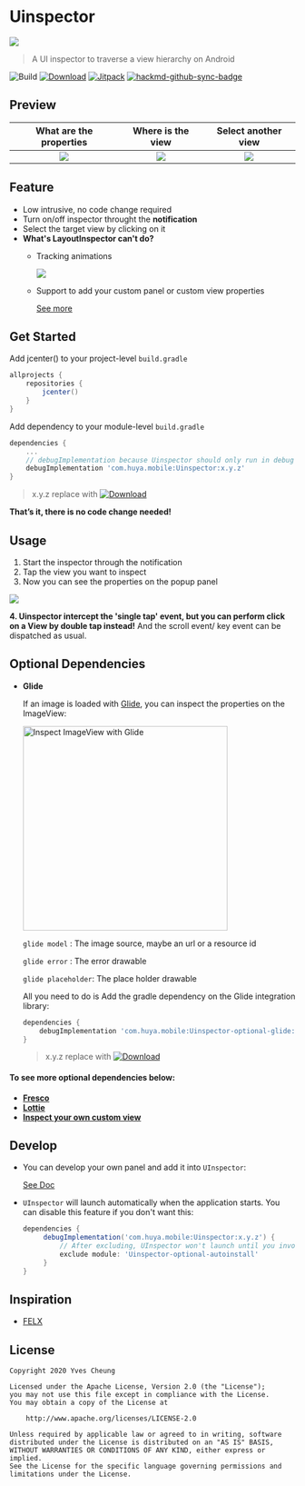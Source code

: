 # Uinspector

![](https://raw.githubusercontent.com/YvesCheung/UInspector/master/art/uinspector.png)

> A UI inspector to traverse a view hierarchy on Android

![Build](https://github.com/YvesCheung/UInspector/workflows/Build/badge.svg) [![Download](https://api.bintray.com/packages/yvescheung/maven/UInspector/images/download.svg)](https://bintray.com/yvescheung/maven/UInspector/_latestVersion) [![Jitpack](https://jitpack.io/v/YvesCheung/UInspector.svg)](https://jitpack.io/#YvesCheung/UInspector) [![hackmd-github-sync-badge](https://hackmd.io/VtIqR5l1TEOCkU137kvRoQ/badge)](https://hackmd.io/VtIqR5l1TEOCkU137kvRoQ)

## Preview

|What are the properties| Where is the view | Select another view |
| :---: | :---: | :---: |
|![](https://raw.githubusercontent.com/YvesCheung/UInspector/master/art/properties_preview.jpeg)|![](https://raw.githubusercontent.com/YvesCheung/UInspector/master/art/hierarchy_preview.jpeg)|![](https://raw.githubusercontent.com/YvesCheung/UInspector/master/art/targets_preview.jpeg)


## Feature

- Low intrusive, no code change required
- Turn on/off inspector throught the **notification**
- Select the target view by clicking on it
- **What's LayoutInspector can't do?**
    - Tracking animations
        
        ![](https://raw.githubusercontent.com/YvesCheung/UInspector/master/art/trace_animator.gif)
        
    - Support to add your custom panel or custom view properties
        
        [See more](#Develop)

## Get Started

Add jcenter() to your project-level `build.gradle`

```groovy
allprojects {
    repositories {
        jcenter()
    }
}
```

Add dependency to your module-level `build.gradle`

```groovy
dependencies {
    ...
    // debugImplementation because Uinspector should only run in debug builds.
    debugImplementation 'com.huya.mobile:Uinspector:x.y.z'
}
```
> x.y.z replace with [![Download](https://api.bintray.com/packages/yvescheung/maven/UInspector/images/download.svg)](https://bintray.com/yvescheung/maven/UInspector/_latestVersion)

**That’s it, there is no code change needed!**

## Usage 

1. Start the inspector through the notification
2. Tap the view you want to inspect
3. Now you can see the properties on the popup panel

![](https://raw.githubusercontent.com/YvesCheung/UInspector/master/art/uinspector_preview.gif)

**4. Uinspector intercept the 'single tap' event, but you can perform click on a View by double tap instead!** And the scroll event/ key event can be dispatched as usual.

## Optional Dependencies

- **Glide**

    If an image is loaded with [Glide](https://github.com/bumptech/glide), you can inspect the properties on the ImageView:

    <img src="https://raw.githubusercontent.com/YvesCheung/UInspector/master/art/glide.jpg" alt="Inspect ImageView with Glide" width="360">



    `glide model` : The image source, maybe an url or a resource id

    `glide error` : The error drawable

    `glide placeholder`: The place holder drawable
    
    All you need to do is Add the gradle dependency on the Glide integration library: 
    
    ```groovy
    dependencies {
        debugImplementation 'com.huya.mobile:Uinspector-optional-glide:x.y.z'
    }
    ```
    > x.y.z replace with [![Download](https://api.bintray.com/packages/yvescheung/maven/UInspector/images/download.svg)](https://bintray.com/yvescheung/maven/UInspector/_latestVersion)

#### To see more optional dependencies below:

- [**Fresco**](https://github.com/YvesCheung/UInspector/blob/master/docs/uinspector-optional-fresco.md)
- [**Lottie**](https://github.com/YvesCheung/UInspector/blob/master/docs/uinspector-optional-lottie.md)
- [**Inspect your own custom view**](https://github.com/YvesCheung/UInspector/blob/master/docs/uinspector-optional-custom-view.md)

## Develop

- You can develop your own panel and add it into `UInspector`:

    [See Doc](https://github.com/YvesCheung/UInspector/blob/master/docs/uinspector-optional-custom-panel.md)

- `UInspector` will launch automatically when the application starts. You can disable this feature if you don't want this:

    ```groovy
    dependencies {
         debugImplementation('com.huya.mobile:Uinspector:x.y.z') {
             // After excluding, UInspector won't launch until you invoke it's `create` method!
             exclude module: 'Uinspector-optional-autoinstall'
         }
    }
    ```

## Inspiration

- [FELX](https://github.com/FLEXTool/FLEX)

## License

	Copyright 2020 Yves Cheung
	
   	Licensed under the Apache License, Version 2.0 (the "License");
   	you may not use this file except in compliance with the License.
   	You may obtain a copy of the License at

       	http://www.apache.org/licenses/LICENSE-2.0

   	Unless required by applicable law or agreed to in writing, software
   	distributed under the License is distributed on an "AS IS" BASIS,
   	WITHOUT WARRANTIES OR CONDITIONS OF ANY KIND, either express or implied.
   	See the License for the specific language governing permissions and
   	limitations under the License.
